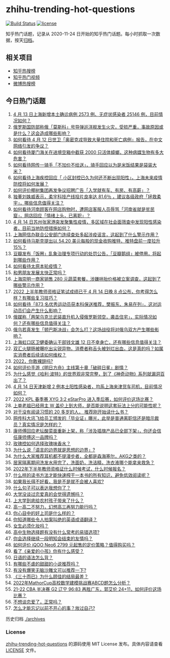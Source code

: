 # zhihu-trending-hot-questions

[![Build Status](https://github.com/justjavac/zhihu-trending-hot-questions/workflows/ci/badge.svg?branch=master)](https://github.com/justjavac/zhihu-trending-hot-questions/actions)
[![license](https://img.shields.io/github/license/justjavac/zhihu-trending-hot-questions)](https://github.com/justjavac/zhihu-trending-hot-questions/blob/master/LICENSE)

知乎热门话题，记录从 2020-11-24 日开始的知乎热门话题。每小时抓取一次数据，按天[归档](./archives)。

## 相关项目

- [知乎热搜榜](https://github.com/justjavac/zhihu-trending-top-search)
- [知乎热门视频](https://github.com/justjavac/zhihu-trending-hot-video)
- [微博热搜榜](https://github.com/justjavac/weibo-trending-hot-search)

## 今日热门话题

<!-- BEGIN -->
<!-- 最后更新时间 Fri Apr 15 2022 02:23:51 GMT+0800 (China Standard Time) -->

1. [4 月 13 日上海新增本土确诊病例 2573 例、无症状感染者 25146 例，目前情况如何？](https://www.zhihu.com/question/527831984)
1. [俄罗斯国防部称俄「莫斯科」号导弹巡洋舰发生火灾，受损严重，事故原因或是什么？这会造成哪些影响？](https://www.zhihu.com/question/527849848)
1. [如何看待 4 月 12 日世卫「奥密克戎导致大量住院和死亡病例」报告，在中文网络引发的争议？](https://www.zhihu.com/question/527836681)
1. [如何看待厦门海关在进境空箱中截获 2000 只活体蟑螂，这种病媒生物有多大危害？](https://www.zhihu.com/question/527885870)
1. [如何看待网传一骑手「不加价不给送」，骑手回应以为是米饭结果是袋装大米？](https://www.zhihu.com/question/527706091)
1. [如何看待上海疾控回应「 小区封控已久为何还不断出现阳性」，上海未来疫情防控将如何发展？](https://www.zhihu.com/question/527850560)
1. [如何评价椰树集团再发争议招聘广告「入学就有车、有房、有高薪」？](https://www.zhihu.com/question/527847120)
1. [独董刘姝威表示，柔宇科技产线投片良率达 81.6％ ，建议各级政府「拯救柔宇」，哪些信息值得关注？](https://www.zhihu.com/question/527700980)
1. [如何看待河南顾客在网店购物时，遭网店客服人员辱骂「河南省就是贫民窟」，网店回应「情绪上头，已离职」？](https://www.zhihu.com/question/527723691)
1. [4 月 14 日苏州张家港突发聚集性疫情，多区域在社会面筛查中发现阳性感染者，目前当地防控措施如何？](https://www.zhihu.com/question/527928834)
1. [上海网信办联合公安部门连续查处多起涉疫谣言，这起到了什么警示作用？](https://www.zhihu.com/question/527757714)
1. [如何看待马斯克提出以 54.20 美元每股的现金收购推特，推特盘前一度拉升 15%？](https://www.zhihu.com/question/527937424)
1. [豆瓣发布「饭圈」乱象治理专项行动的处罚公告，「豆瓣鹅组」被停用，将起到哪些作用？](https://www.zhihu.com/question/527907455)
1. [如何看待太原本轮疫情？](https://www.zhihu.com/question/526335871)
1. [和男朋友发展太快正常吗？](https://www.zhihu.com/question/521986178)
1. [上海崇明一商家销售 280 元蔬菜套餐，涉嫌哄抬价格被立案调查，这起到了哪些警示作用？](https://www.zhihu.com/question/527889437)
1. [2022 上半年教师资格证笔试成绩已于 4 月 14 日晚 8 点公布，你考得怎么样？有哪些复习技巧？](https://www.zhihu.com/question/527952721)
1. [如何看待「873 名优秀运动员获本科保送推荐，樊振东、朱易在列」，这对运动员们会产生什么影响？](https://www.zhihu.com/question/527703296)
1. [俄媒称「两架乌克兰武装直升机入侵俄罗斯领空，袭击住宅」，实际情况如何？还有哪些信息值得关注？](https://www.zhihu.com/question/527966362)
1. [俄乌若真发生「顿巴斯决战」会怎么打？这场战役将对俄乌双方产生哪些影响？](https://www.zhihu.com/question/527876123)
1. [上海虹口区卫健委确认干部钱文雄 12 日不幸身亡，还有哪些信息值得关注？](https://www.zhihu.com/question/527922446)
1. [双汇火腿肠被曝吃出尖锐异物，消费者称舌头被划烂出血，这是真的吗？如属实消费者后续该如何维权？](https://www.zhihu.com/question/527963398)
1. [2022，你敢裸辞吗?](https://www.zhihu.com/question/527273961)
1. [如何评价手游《明日方舟》主线第十章「破碎日冕」剧情？](https://www.zhihu.com/question/525654927)
1. [为什么感觉《哈利·波特》的世界观非常完整，到了《神奇动物》系列就漏洞百出了？](https://www.zhihu.com/question/526883886)
1. [4 月 14 日天津新增 2 例本土阳性感染者，均系上海来津货车司机，目前情况如何？](https://www.zhihu.com/question/527920741)
1. [2022 KPL 春季赛 XYG 3:2 eStarPro 进入季后赛，如何评价这场比赛？](https://www.zhihu.com/question/527941682)
1. [上单老祖已经用主 W 盖伦上到大师，是否能说明这套玩法上分的可能性呢？](https://www.zhihu.com/question/527344712)
1. [对于没有阅读习惯的 20 多岁的人， 推荐刚开始读什么书？](https://www.zhihu.com/question/445279607)
1. [网传科大讯飞给员工颁发的「毕业证」曝光，此举是普通离职信还是暗示裁员？真实情况是怎样的？](https://www.zhihu.com/question/527666318)
1. [康师傅回应老坛酸菜面重新上架，称「涉及插旗产品已全部下架」，你还会信任康师傅这一品牌吗？](https://www.zhihu.com/question/527765398)
1. [玫瑰控如何选择玫瑰味香水？](https://www.zhihu.com/question/517647212)
1. [为什么说「语言的边界就是思想的边界」?](https://www.zhihu.com/question/20842588)
1. [为什么大家推荐耳机都不提漫步者，全都是森海塞尔，AKG之类的？](https://www.zhihu.com/question/323917612)
1. [居家隔离期间洗发水用完了，洗面奶，洗洁精，洗衣液哪个能拿来救急？](https://www.zhihu.com/question/526899868)
1. [2022年下半年教师资格证什么时候考试，什么时候报名？](https://www.zhihu.com/question/521606898)
1. [什么样的读书方法才能快速榨干一本书的所有知识，避免低效阅读呢？](https://www.zhihu.com/question/377547324)
1. [如果我长得不好看，我是不是就不会被人喜欢?](https://www.zhihu.com/question/527357690)
1. [什么句子可以表达我想你了？](https://www.zhihu.com/question/368383153)
1. [大学没谈过恋爱真的会觉得遗憾吗？](https://www.zhihu.com/question/527444982)
1. [上大学到底给农村孩子带来了什么？](https://www.zhihu.com/question/516739474)
1. [高一高二不努力，幻想高三再努力能行吗？](https://www.zhihu.com/question/526872587)
1. [你心目中的好上司是什么样的？](https://www.zhihu.com/question/523714788)
1. [你知道哪些令人拍案叫绝的英语成语翻译？](https://www.zhihu.com/question/267896650)
1. [女生必须化妆吗？](https://www.zhihu.com/question/524654115)
1. [高中生物选择题有没有什么常考的易错选项?](https://www.zhihu.com/question/447231694)
1. [你会选择继续一段明知会结束的友情吗？](https://www.zhihu.com/question/522897774)
1. [如何评价 iQOO Neo6 2799 元起售的定价策略？值得购买吗？](https://www.zhihu.com/question/527763589)
1. [看了《亲爱的小孩》你有什么感受？](https://www.zhihu.com/question/527684906)
1. [日语的语法怎么背？](https://www.zhihu.com/question/352141891)
1. [有哪些不虐的甜甜的小说推荐吗？](https://www.zhihu.com/question/336301929)
1. [有没有爆笑无脑沙雕文可以推荐一下?](https://www.zhihu.com/question/433114720)
1. [《三十而已》为什么顾佳的结局最差？](https://www.zhihu.com/question/521558496)
1. [2022年MathorCup高校数学建模挑战赛ABCD题怎么分析？](https://www.zhihu.com/question/527833821)
1. [21-22 CBA 半决赛 G2 辽宁 96:83 再胜广东，郭艾伦 24+11，如何评价这场比赛？](https://www.zhihu.com/question/527949717)
1. [不想谈恋爱了，正常吗？](https://www.zhihu.com/question/527914423)
1. [怎么才能忘记以前不开心的事？放过自己?](https://www.zhihu.com/question/527836510)

<!-- END -->

历史归档 [./archives](./archives)

### License

[zhihu-trending-hot-questions](https://github.com/justjavac/zhihu-trending-hot-questions)
的源码使用 MIT License 发布。具体内容请查看 [LICENSE](./LICENSE) 文件。
